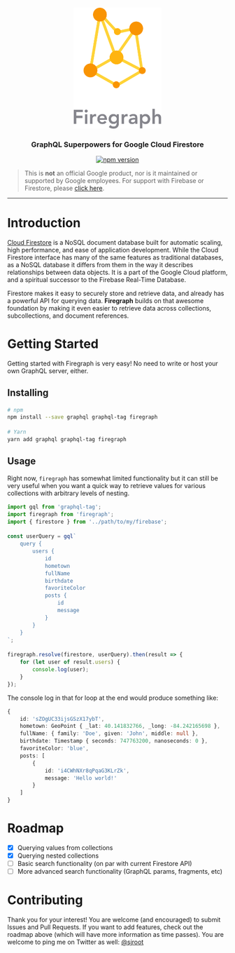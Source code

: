 <p align="center">
    <img src="./assets/brand.svg" width="200px"/>
</p>
<h3 align="center">GraphQL Superpowers for Google Cloud Firestore</h3>

<p align="center">
    <a href="https://badge.fury.io/js/firegraph">
        <img src="https://badge.fury.io/js/firegraph.svg" alt="npm version" height="18">
    </a>
</p>

> This is **not** an official Google product, nor is it maintained or supported by Google employees. For support with Firebase or Firestore, please [click here](https://firebase.google.com/support/).

___

# Introduction

[Cloud Firestore](https://cloud.google.com/firestore/docs/) is a NoSQL document database built for automatic scaling, high performance, and ease of application development. While the Cloud Firestore interface has many of the same features as traditional databases, as a NoSQL database it differs from them in the way it describes relationships between data objects. It is a part of the Google Cloud platform, and a spiritual successor to the Firebase Real-Time Database.

Firestore makes it easy to securely store and retrieve data, and already has a powerful API for querying data. **Firegraph** builds on that awesome foundation by making it even easier to retrieve data across collections, subcollections, and document references.

# Getting Started

Getting started with Firegraph is very easy! No need to write or host your own GraphQL server, either.

## Installing

``` bash
# npm
npm install --save graphql graphql-tag firegraph

# Yarn
yarn add graphql graphql-tag firegraph
```

## Usage

Right now, `firegraph` has somewhat limited functionality but it can still be very useful when you want a quick way to retrieve values for various collections with arbitrary levels of nesting.

``` typescript
import gql from 'graphql-tag';
import firegraph from 'firegraph';
import { firestore } from '../path/to/my/firebase';

const userQuery = gql`
    query {
        users {
            id
            hometown
            fullName
            birthdate
            favoriteColor
            posts {
                id
                message
            }
        }
    }
`;

firegraph.resolve(firestore, userQuery).then(result => {
    for (let user of result.users) {
        console.log(user);
    }
});
```

The console log in that for loop at the end would produce something like:

``` typescript
{
    id: 'sZOgUC33ijsGSzX17ybT',
    hometown: GeoPoint { _lat: 40.141832766, _long: -84.242165698 },
    fullName: { family: 'Doe', given: 'John', middle: null },
    birthdate: Timestamp { seconds: 747763200, nanoseconds: 0 },
    favoriteColor: 'blue',
    posts: [
        {
            id: 'i4CWhNXr8qPqaG3KLrZk',
            message: 'Hello world!'
        }
    ]
}
```

# Roadmap

- [x] Querying values from collections
- [x] Querying nested collections
- [ ] Basic search functionality (on par with current Firestore API)
- [ ] More advanced search functionality (GraphQL params, fragments, etc)

# Contributing

Thank you for your interest! You are welcome (and encouraged) to submit Issues and Pull Requests. If you want to add features, check out the roadmap above (which will have more information as time passes). You are welcome to ping me on Twitter as well: [@sjroot](https://twitter.com/sjroot)
